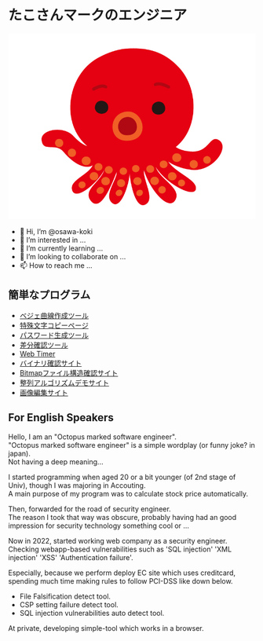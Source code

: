 # たこさんマークのエンジニア

![たこさん](/property/タコ.jpg)  

- 👋 Hi, I’m @osawa-koki
- 👀 I’m interested in ...
- 🌱 I’m currently learning ...
- 💞️ I’m looking to collaborate on ...
- 📫 How to reach me ...

## 簡単なプログラム

- [ベジェ曲線作成ツール](https://osawa-koki.github.io/bezier-maker.js/)
- [特殊文字コピーページ](https://osawa-koki.github.io/special-char.ts/)
- [パスワード生成ツール](https://osawa-koki.github.io/password-generator.elm/)
- [差分確認ツール](https://osawa-koki.github.io/diff.js/)
- [Web Timer](https://osawa-koki.github.io/Web-Timer/)
- [バイナリ確認サイト](https://osawa-koki.github.io/binarySheet.ts/)
- [Bitmapファイル構造確認サイト](https://osawa-koki.github.io/BitmapSheet.ts/)
- [整列アルゴリズムデモサイト](https://osawa-koki.github.io/sorter-demo.ts/)
- [画像編集サイト](https://osawa-koki.github.io/simple-image-manipulator.ts/)

## For English Speakers

Hello, I am an "Octopus marked software engineer".  
"Octopus marked software engineer" is a simple wordplay (or funny joke? in japan).  
Not having a deep meaning...  

I started programming when aged 20 or a bit younger (of 2nd stage of Univ), though I was majoring in Accouting.  
A main purpose of my program was to calculate stock price automatically.  

Then, forwarded for the road of security engineer.  
The reason I took that way was obscure, probably having had an good impression for security technology something cool or ...  

Now in 2022, started working web company as a security engineer.  
Checking webapp-based vulnerabilities such as 'SQL injection' 'XML injection' 'XSS' 'Authentication failure'.

Especially, because we perform deploy EC site which uses creditcard,  spending much time making rules to follow PCI-DSS like down below.  

- File Falsification detect tool.
- CSP setting failure detect tool.
- SQL injection vulnerabilities auto detect tool.

At private, developing simple-tool which works in a browser.

